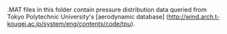 .MAT files in this folder contain pressure distribution data queried from Tokyo Polytechnic University's [aerodynamic database] (http://wind.arch.t-kougei.ac.jp/system/eng/contents/code/tpu).
